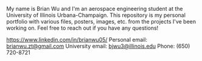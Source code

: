 My name is Brian Wu and I'm an aerospace engineering student at the University of Illinois Urbana-Champaign. This repository is my personal portfolio with various files, posters, images, etc. from the projects I've been working on. Feel free to reach out if you have any questions!

https://www.linkedin.com/in/brianwu05/
Personal email: brianwu.zt@gmail.com
University email: bjwu3@illinois.edu
Phone: (650) 720-8721
